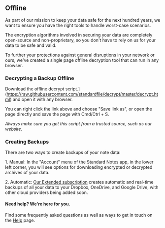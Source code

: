 ## Offline

As part of our mission to keep your data safe for the next hundred years, we want to ensure you have the right tools to handle worst-case scenarios.

The encryption algorithms involved in securing your data are completely open-source and non-proprietary, so you don't have to rely on us for your data to be safe and valid.

To further your protections against general disruptions in your network or ours, we've created a single page offline decryption tool that can run in any browser.

### Decrypting a Backup Offline

Download the offline decrypt script.](https://raw.githubusercontent.com/standardfile/decrypt/master/decrypt.html) and open it with any browser.

You can right click the link above and choose "Save link as", or open the page directly and save the page with Cmd/Ctrl + S.

_Always make sure you get this script from a trusted source, such as our website._

### Creating Backups

There are two ways to create backups of your note data:

1. Manual: In the "Account" menu of the Standard Notes app, in the lower left corner, you will see options for downloading encrypted or decrypted archives of your data.

2. Automatic: [Our Extended subscription](https://standardnotes.org/extensions) creates automatic and real-time backups of all your data to your Dropbox, OneDrive, and Google Drive, with other cloud providers being added soon.

#### Need help? We're here for you.

Find some frequently asked questions as well as ways to get in touch on the [Help](https://standardnotes.org/help) page.
